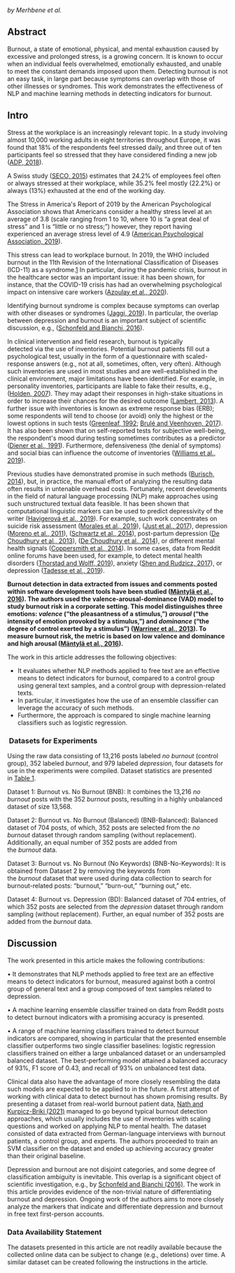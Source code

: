 *by Merhbene et al.*

## Abstract
Burnout, a state of emotional, physical, and mental exhaustion caused by excessive and prolonged stress, is a growing concern. It is known to occur when an individual feels overwhelmed, emotionally exhausted, and unable to meet the constant demands imposed upon them. Detecting burnout is not an easy task, in large part because symptoms can overlap with those of other illnesses or syndromes. This work demonstrates the effectiveness of NLP and machine learning methods in detecting indicators for burnout.

## Intro

Stress at the workplace is an increasingly relevant topic. In a study involving almost 10,000 working adults in eight territories throughout Europe, it was found that 18% of the respondents feel stressed daily, and three out of ten participants feel so stressed that they have considered finding a new job ([ADP, 2018](https://www.frontiersin.org/articles/10.3389/fdata.2022.863100/full#B1)).

A Swiss study ([SECO, 2015](https://www.frontiersin.org/articles/10.3389/fdata.2022.863100/full#B36)) estimates that 24.2% of employees feel often or always stressed at their workplace, while 35.2% feel mostly (22.2%) or always (13%) exhausted at the end of the working day.

The Stress in America's Report of 2019 by the American Psychological Association shows that Americans consider a healthy stress level at an average of 3.8 (scale ranging from 1 to 10, where 10 is “a great deal of stress” and 1 is “little or no stress;”) however, they report having experienced an average stress level of 4.9 ([American Psychological Association, 2019](https://www.frontiersin.org/articles/10.3389/fdata.2022.863100/full#B2)).

This stress can lead to workplace burnout. In 2019, the WHO included burnout in the 11th Revision of the International Classification of Diseases (ICD-11) as a syndrome.[1](https://www.frontiersin.org/articles/10.3389/fdata.2022.863100/full#note1) In particular, during the pandemic crisis, burnout in the healthcare sector was an important issue: it has been shown, for instance, that the COVID-19 crisis has had an overwhelming psychological impact on intensive care workers ([Azoulay et al., 2020](https://www.frontiersin.org/articles/10.3389/fdata.2022.863100/full#B3)).

Identifying burnout syndrome is complex because symptoms can overlap with other diseases or syndromes ([Jaggi, 2019](https://www.frontiersin.org/articles/10.3389/fdata.2022.863100/full#B20)). In particular, the overlap between depression and burnout is an important subject of scientific discussion, e.g., ([Schonfeld and Bianchi, 2016](https://www.frontiersin.org/articles/10.3389/fdata.2022.863100/full#B34)).

In clinical intervention and field research, burnout is typically detected via the use of inventories. Potential burnout patients fill out a psychological test, usually in the form of a questionnaire with scaled-response answers (e.g., not at all, sometimes, often, very often). Although such inventories are used in most studies and are well-established in the clinical environment, major limitations have been identified. For example, in personality inventories, participants are liable to fake their results, e.g., ([Holden, 2007](https://www.frontiersin.org/articles/10.3389/fdata.2022.863100/full#B19)). They may adapt their responses in high-stake situations in order to increase their chances for the desired outcome ([Lambert, 2013](https://www.frontiersin.org/articles/10.3389/fdata.2022.863100/full#B23)). A further issue with inventories is known as extreme response bias (ERB); some respondents will tend to choose (or avoid) only the highest or the lowest options in such tests ([Greenleaf, 1992](https://www.frontiersin.org/articles/10.3389/fdata.2022.863100/full#B16); [Brulé and Veenhoven, 2017](https://www.frontiersin.org/articles/10.3389/fdata.2022.863100/full#B6)). It has also been shown that on self-reported tests for subjective well-being, the respondent's mood during testing sometimes contributes as a predictor ([Diener et al., 1991](https://www.frontiersin.org/articles/10.3389/fdata.2022.863100/full#B14)). Furthermore, defensiveness (the denial of symptoms) and social bias can influence the outcome of inventories ([Williams et al., 2019](https://www.frontiersin.org/articles/10.3389/fdata.2022.863100/full#B42)).


Previous studies have demonstrated promise in such methods ([Burisch, 2014](https://www.frontiersin.org/articles/10.3389/fdata.2022.863100/full#B7)), but, in practice, the manual effort of analyzing the resulting data often results in untenable overhead costs. Fortunately, recent developments in the field of natural language processing (NLP) make approaches using such unstructured textual data feasible. It has been shown that computational linguistic markers can be used to predict depressivity of the writer ([Havigerová et al., 2019](https://www.frontiersin.org/articles/10.3389/fdata.2022.863100/full#B17)). For example, such work concentrates on suicide risk assessment ([Morales et al., 2019](https://www.frontiersin.org/articles/10.3389/fdata.2022.863100/full#B28)), ([Just et al., 2017](https://www.frontiersin.org/articles/10.3389/fdata.2022.863100/full#B22)), depression ([Moreno et al., 2011](https://www.frontiersin.org/articles/10.3389/fdata.2022.863100/full#B29)), ([Schwartz et al., 2014](https://www.frontiersin.org/articles/10.3389/fdata.2022.863100/full#B35)), post-partum depression ([De Choudhury et al., 2013](https://www.frontiersin.org/articles/10.3389/fdata.2022.863100/full#B11)), ([De Choudhury et al., 2014](https://www.frontiersin.org/articles/10.3389/fdata.2022.863100/full#B12)), or different mental health signals ([Coppersmith et al., 2014](https://www.frontiersin.org/articles/10.3389/fdata.2022.863100/full#B10)). In some cases, data from Reddit online forums have been used, for example, to detect mental health disorders ([Thorstad and Wolff, 2019](https://www.frontiersin.org/articles/10.3389/fdata.2022.863100/full#B40)), anxiety ([Shen and Rudzicz, 2017](https://www.frontiersin.org/articles/10.3389/fdata.2022.863100/full#B37)), or depression ([Tadesse et al., 2019](https://www.frontiersin.org/articles/10.3389/fdata.2022.863100/full#B39)).

**Burnout detection in data extracted from issues and comments posted within software development tools have been studied ([Mäntylä et al., 2016](https://www.frontiersin.org/articles/10.3389/fdata.2022.863100/full#B26)). The authors used the valence-arousal-dominance (VAD) model to study burnout risk in a corporate setting. This model distinguishes three emotions: _valence_ (“the pleasantness of a stimulus,”) _arousal_ (“the intensity of emotion provoked by a stimulus,”) and _dominance_ (“the degree of control exerted by a stimulus”) ([Warriner et al., 2013](https://www.frontiersin.org/articles/10.3389/fdata.2022.863100/full#B41)). To measure burnout risk, the metric is based on low valence and dominance and high arousal ([Mäntylä et al., 2016](https://www.frontiersin.org/articles/10.3389/fdata.2022.863100/full#B26)).**

The work in this article addresses the following objectives:
- It evaluates whether NLP methods applied to free text are an effective means to detect indicators for burnout, compared to a control group using general text samples, and a control group with depression-related texts.
- In particular, it investigates how the use of an ensemble classifier can leverage the accuracy of such methods.
- Furthermore, the approach is compared to single machine learning classifiers such as logistic regression.

###  Datasets for Experiments

Using the raw data consisting of 13,216 posts labeled _no burnout_ (control group), 352 labeled _burnout_, and 979 labeled _depression_, four datasets for use in the experiments were compiled. Dataset statistics are presented in [Table 1](https://www.frontiersin.org/articles/10.3389/fdata.2022.863100/full#T1).

Dataset 1: Burnout vs. No Burnout (BNB): It combines the 13,216 _no burnout_ posts with the 352 _burnout_ posts, resulting in a highly unbalanced dataset of size 13,568.

Dataset 2: Burnout vs. No Burnout (Balanced) (BNB-Balanced): Balanced dataset of 704 posts, of which, 352 posts are selected from the _no burnout_ dataset through random sampling (without replacement). Additionally, an equal number of 352 posts are added from the _burnout_ data.

Dataset 3: Burnout vs. No Burnout (No Keywords) (BNB-No-Keywords): It is obtained from Dataset 2 by removing the keywords from the _burnout_ dataset that were used during data collection to search for burnout-related posts: “burnout,” “burn-out,” “burning out,” etc.

Dataset 4: Burnout vs. Depression (BD): Balanced dataset of 704 entries, of which 352 posts are selected from the _depression_ dataset through random sampling (without replacement). Further, an equal number of 352 posts are added from the _burnout_ data.

## Discussion

The work presented in this article makes the following contributions:

• It demonstrates that NLP methods applied to free text are an effective means to detect indicators for burnout, measured against both a control group of general text and a group composed of text samples related to depression.

• A machine learning ensemble classifier trained on data from Reddit posts to detect burnout indicators with a promising accuracy is presented.

• A range of machine learning classifiers trained to detect burnout indicators are compared, showing in particular that the presented ensemble classifier outperforms two single classifier baselines: logistic regression classifiers trained on either a large unbalanced dataset or an undersampled balanced dataset. The best-performing model attained a balanced accuracy of 93%, F1 score of 0.43, and recall of 93% on unbalanced test data.

Clinical data also have the advantage of more closely resembling the data such models are expected to be applied to in the future. A first attempt of working with clinical data to detect burnout has shown promising results. By presenting a dataset from real-world burnout patient data, [Nath and Kurpicz-Briki (2021)](https://www.frontiersin.org/articles/10.3389/fdata.2022.863100/full#B30) managed to go beyond typical burnout detection approaches, which usually includes the use of inventories with scaling questions and worked on applying NLP to mental health. The dataset consisted of data extracted from German-language interviews with burnout patients, a control group, and experts. The authors proceeded to train an SVM classifier on the dataset and ended up achieving accuracy greater than their original baseline.

Depression and burnout are not disjoint categories, and some degree of classification ambiguity is inevitable. This overlap is a significant object of scientific investigation, e.g., by [Schonfeld and Bianchi (2016)](https://www.frontiersin.org/articles/10.3389/fdata.2022.863100/full#B34). The work in this article provides evidence of the non-trivial nature of differentiating burnout and depression. Ongoing work of the authors aims to more closely analyze the markers that indicate and differentiate depression and burnout in free text first-person accounts.

### Data Availability Statement

The datasets presented in this article are not readily available because the collected online data can be subject to change (e.g., deletions) over time. A similar dataset can be created following the instructions in the article.